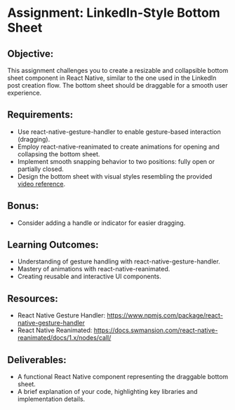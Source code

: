 # Assignment: LinkedIn-Style Bottom Sheet

## Objective:

This assignment challenges you to create a resizable and collapsible bottom sheet component in React Native, similar to the one used in the LinkedIn post creation flow. The bottom sheet should be draggable for a smooth user experience.

## Requirements:

- Use react-native-gesture-handler to enable gesture-based interaction (dragging).
- Employ react-native-reanimated to create animations for opening and collapsing the bottom sheet.
- Implement smooth snapping behavior to two positions: fully open or partially closed.
- Design the bottom sheet with visual styles resembling the provided [video reference](https://youtube.com/shorts/Rptmx_ix6TI?feature=share).

## Bonus:

- Consider adding a handle or indicator for easier dragging.

## Learning Outcomes:

- Understanding of gesture handling with react-native-gesture-handler.
- Mastery of animations with react-native-reanimated.
- Creating reusable and interactive UI components.

## Resources:

- React Native Gesture Handler: https://www.npmjs.com/package/react-native-gesture-handler
- React Native Reanimated: https://docs.swmansion.com/react-native-reanimated/docs/1.x/nodes/call/

## Deliverables:

- A functional React Native component representing the draggable bottom sheet.
- A brief explanation of your code, highlighting key libraries and implementation details.

